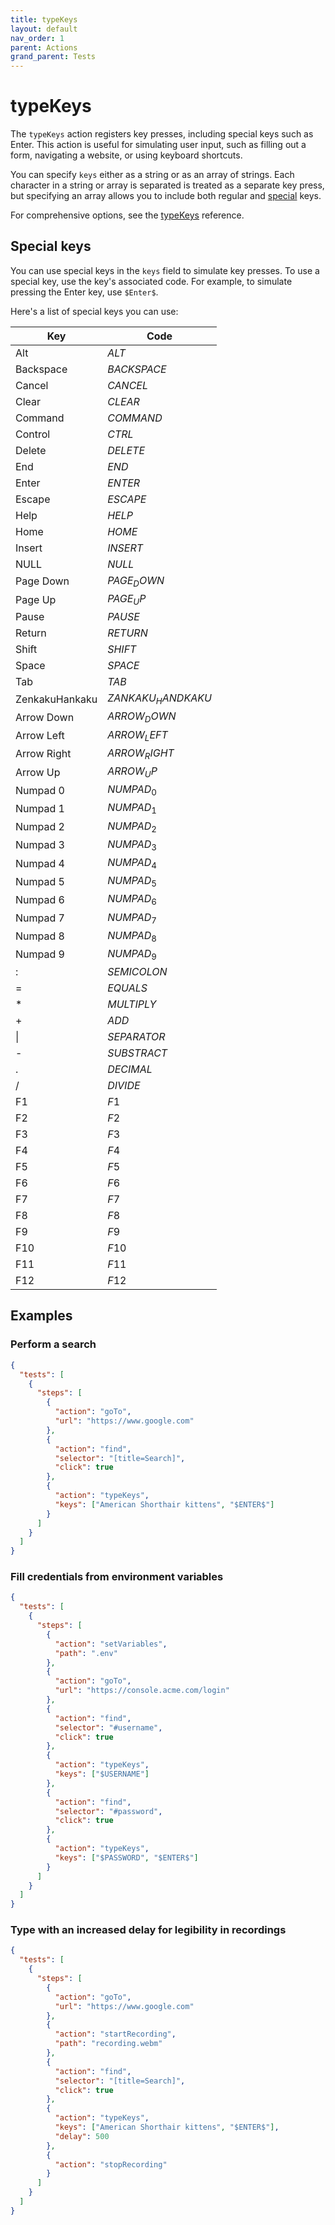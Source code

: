 ```yaml
---
title: typeKeys
layout: default
nav_order: 1
parent: Actions
grand_parent: Tests
---
```


# typeKeys

The `typeKeys` action registers key presses, including special keys such as Enter. This action is useful for simulating user input, such as filling out a form, navigating a website, or using keyboard shortcuts.

You can specify `keys` either as a string or as an array of strings. Each character in a string or array is separated is treated as a separate key press, but specifying an array allows you to include both regular and [special](#special-keys) keys.

For comprehensive options, see the [typeKeys](/docs/references/schemas/typeKeys) reference.

## Special keys

You can use special keys in the `keys` field to simulate key presses. To use a special key, use the key's associated code. For example, to simulate pressing the Enter key, use `$Enter$`.

Here's a list of special keys you can use:

| Key            | Code               |
| -------------- | ------------------ |
| Alt            | $ALT$              |
| Backspace      | $BACKSPACE$        |
| Cancel         | $CANCEL$           |
| Clear          | $CLEAR$            |
| Command        | $COMMAND$          |
| Control        | $CTRL$             |
| Delete         | $DELETE$           |
| End            | $END$              |
| Enter          | $ENTER$            |
| Escape         | $ESCAPE$           |
| Help           | $HELP$             |
| Home           | $HOME$             |
| Insert         | $INSERT$           |
| NULL           | $NULL$             |
| Page Down      | $PAGE_DOWN$        |
| Page Up        | $PAGE_UP$          |
| Pause          | $PAUSE$            |
| Return         | $RETURN$           |
| Shift          | $SHIFT$            |
| Space          | $SPACE$            |
| Tab            | $TAB$              |
| ZenkakuHankaku | $ZANKAKU_HANDKAKU$ |
| Arrow Down     | $ARROW_DOWN$       |
| Arrow Left     | $ARROW_LEFT$       |
| Arrow Right    | $ARROW_RIGHT$      |
| Arrow Up       | $ARROW_UP$         |
| Numpad 0       | $NUMPAD_0$         |
| Numpad 1       | $NUMPAD_1$         |
| Numpad 2       | $NUMPAD_2$         |
| Numpad 3       | $NUMPAD_3$         |
| Numpad 4       | $NUMPAD_4$         |
| Numpad 5       | $NUMPAD_5$         |
| Numpad 6       | $NUMPAD_6$         |
| Numpad 7       | $NUMPAD_7$         |
| Numpad 8       | $NUMPAD_8$         |
| Numpad 9       | $NUMPAD_9$         |
| :              | $SEMICOLON$        |
| =              | $EQUALS$           |
| \*             | $MULTIPLY$         |
| +              | $ADD$              |
| \|             | $SEPARATOR$        |
| -              | $SUBSTRACT$        |
| .              | $DECIMAL$          |
| /              | $DIVIDE$           |
| F1             | $F1$               |
| F2             | $F2$               |
| F3             | $F3$               |
| F4             | $F4$               |
| F5             | $F5$               |
| F6             | $F6$               |
| F7             | $F7$               |
| F8             | $F8$               |
| F9             | $F9$               |
| F10            | $F10$              |
| F11            | $F11$              |
| F12            | $F12$              |

## Examples

### Perform a search

```json
{
  "tests": [
    {
      "steps": [
        {
          "action": "goTo",
          "url": "https://www.google.com"
        },
        {
          "action": "find",
          "selector": "[title=Search]",
          "click": true
        },
        {
          "action": "typeKeys",
          "keys": ["American Shorthair kittens", "$ENTER$"]
        }
      ]
    }
  ]
}
```

### Fill credentials from environment variables

```json
{
  "tests": [
    {
      "steps": [
        {
          "action": "setVariables",
          "path": ".env"
        },
        {
          "action": "goTo",
          "url": "https://console.acme.com/login"
        },
        {
          "action": "find",
          "selector": "#username",
          "click": true
        },
        {
          "action": "typeKeys",
          "keys": ["$USERNAME"]
        },
        {
          "action": "find",
          "selector": "#password",
          "click": true
        },
        {
          "action": "typeKeys",
          "keys": ["$PASSWORD", "$ENTER$"]
        }
      ]
    }
  ]
}
```

### Type with an increased delay for legibility in recordings
```json
{
  "tests": [
    {
      "steps": [
        {
          "action": "goTo",
          "url": "https://www.google.com"
        },
        {
          "action": "startRecording",
          "path": "recording.webm"
        },
        {
          "action": "find",
          "selector": "[title=Search]",
          "click": true
        },
        {
          "action": "typeKeys",
          "keys": ["American Shorthair kittens", "$ENTER$"],
          "delay": 500
        },
        {
          "action": "stopRecording"
        }
      ]
    }
  ]
}
```
